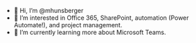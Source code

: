 - 👋 Hi, I’m @mhunsberger
- 👀 I’m interested in Office 365, SharePoint, automation (Power Automate!), and project management. 
- 🌱 I’m currently learning more about Microsoft Teams.

<!---
mhunsberger/mhunsberger is a ✨ special ✨ repository because its `README.md` (this file) appears on your GitHub profile.
You can click the Preview link to take a look at your changes.
--->
